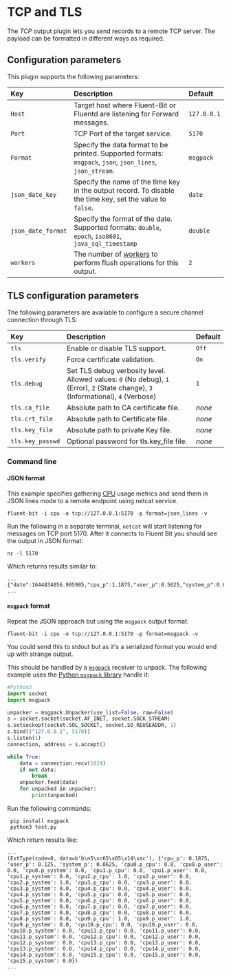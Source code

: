 # TCP and TLS

The _TCP_ output plugin lets you send records to a remote TCP server. The payload can be formatted in different ways as required.

## Configuration parameters

This plugin supports the following parameters:

| Key | Description | Default |
|:--- |:----------- |:------- |
| `Host` | Target host where Fluent-Bit or Fluentd are listening for Forward messages. | `127.0.0.1` |
| `Port` | TCP Port of the target service. | `5170` |
| `Format` | Specify the data format to be printed. Supported formats: `msgpack`, `json`, `json_lines`, `json_stream`. | `msgpack` |
| `json_date_key`| Specify the name of the time key in the output record. To disable the time key, set the value to `false`. | `date` |
| `json_date_format` | Specify the format of the date. Supported formats: `double`, `epoch`, `iso8601`, `java_sql_timestamp` | `double` |
| `workers` | The number of [workers](../../administration/multithreading.md#outputs) to perform flush operations for this output. | `2` |

## TLS configuration parameters

The following parameters are available to configure a secure channel connection through TLS:

| Key | Description | Default |
|:--- |:----------- |:------- |
| `tls` | Enable or disable TLS support. | `Off` |
| `tls.verify` | Force certificate validation. | `On` |
| `tls.debug` | Set TLS debug verbosity level. Allowed values: `0` (No debug), `1` (Error), `2` (State change), `3` (Informational), `4` (Verbose) | `1` |
| `tls.ca_file` | Absolute path to CA certificate file. | _none_ |
| `tls.crt_file`   | Absolute path to Certificate file. | _none_ |
| `tls.key_file`   | Absolute path to private Key file. | _none_ |
| `tls.key_passwd` | Optional password for tls.key_file file. | _none_ |

### Command line

#### JSON format

This example specifies gathering [CPU](https://docs.fluentbit.io/manual/pipeline/inputs/cpu-metrics) usage metrics and send them in JSON lines mode to a remote endpoint using netcat service.

```shell
fluent-bit -i cpu -o tcp://127.0.0.1:5170 -p format=json_lines -v
```


Run the following in a separate terminal, `netcat` will start listening for messages on TCP port 5170. After it connects to Fluent Bit you should see the output in JSON format:

```shell
nc -l 5170
```

Which returns results similar to:

```text
...
{"date":1644834856.905985,"cpu_p":1.1875,"user_p":0.5625,"system_p":0.625,"cpu0.p_cpu":0.0,"cpu0.p_user":0.0,"cpu0.p_system":0.0,"cpu1.p_cpu":1.0,"cpu1.p_user":1.0,"cpu1.p_system":0.0,"cpu2.p_cpu":4.0,"cpu2.p_user":2.0,"cpu2.p_system":2.0,"cpu3.p_cpu":1.0,"cpu3.p_user":0.0,"cpu3.p_system":1.0,"cpu4.p_cpu":1.0,"cpu4.p_user":0.0,"cpu4.p_system":1.0,"cpu5.p_cpu":1.0,"cpu5.p_user":1.0,"cpu5.p_system":0.0,"cpu6.p_cpu":0.0,"cpu6.p_user":0.0,"cpu6.p_system":0.0,"cpu7.p_cpu":3.0,"cpu7.p_user":1.0,"cpu7.p_system":2.0,"cpu8.p_cpu":0.0,"cpu8.p_user":0.0,"cpu8.p_system":0.0,"cpu9.p_cpu":1.0,"cpu9.p_user":0.0,"cpu9.p_system":1.0,"cpu10.p_cpu":1.0,"cpu10.p_user":0.0,"cpu10.p_system":1.0,"cpu11.p_cpu":0.0,"cpu11.p_user":0.0,"cpu11.p_system":0.0,"cpu12.p_cpu":0.0,"cpu12.p_user":0.0,"cpu12.p_system":0.0,"cpu13.p_cpu":3.0,"cpu13.p_user":2.0,"cpu13.p_system":1.0,"cpu14.p_cpu":1.0,"cpu14.p_user":1.0,"cpu14.p_system":0.0,"cpu15.p_cpu":0.0,"cpu15.p_user":0.0,"cpu15.p_system":0.0}
...
```

#### `msgpack` format

Repeat the JSON approach but using the `msgpack` output format.

```shell
fluent-bit -i cpu -o tcp://127.0.0.1:5170 -p format=msgpack -v
```

You could send this to stdout but as it's a serialized format you would end up with strange output.

This should be handled by a [`msgpack`](../../development/msgpack-format.md) receiver to unpack. The following example uses the [Python `msgpack` library](https://msgpack.org/#languages) handle it:

```python
#Python3
import socket
import msgpack

unpacker = msgpack.Unpacker(use_list=False, raw=False)
s = socket.socket(socket.AF_INET, socket.SOCK_STREAM)
s.setsockopt(socket.SOL_SOCKET, socket.SO_REUSEADDR, 1)
s.bind(("127.0.0.1", 5170))
s.listen(1)
connection, address = s.accept()

while True:
    data = connection.recv(1024)
    if not data:
        break
    unpacker.feed(data)
    for unpacked in unpacker:
        print(unpacked)
```

Run the following commands:

```shell
 pip install msgpack
 python3 test.py
```

Which return results like:

```text
...
(ExtType(code=0, data=b'b\n5\xc65\x05\x14\xac'), {'cpu_p': 0.1875, 'user_p': 0.125, 'system_p': 0.0625, 'cpu0.p_cpu': 0.0, 'cpu0.p_user': 0.0, 'cpu0.p_system': 0.0, 'cpu1.p_cpu': 0.0, 'cpu1.p_user': 0.0, 'cpu1.p_system': 0.0, 'cpu2.p_cpu': 1.0, 'cpu2.p_user': 0.0, 'cpu2.p_system': 1.0, 'cpu3.p_cpu': 0.0, 'cpu3.p_user': 0.0, 'cpu3.p_system': 0.0, 'cpu4.p_cpu': 0.0, 'cpu4.p_user': 0.0, 'cpu4.p_system': 0.0, 'cpu5.p_cpu': 0.0, 'cpu5.p_user': 0.0, 'cpu5.p_system': 0.0, 'cpu6.p_cpu': 0.0, 'cpu6.p_user': 0.0, 'cpu6.p_system': 0.0, 'cpu7.p_cpu': 0.0, 'cpu7.p_user': 0.0, 'cpu7.p_system': 0.0, 'cpu8.p_cpu': 0.0, 'cpu8.p_user': 0.0, 'cpu8.p_system': 0.0, 'cpu9.p_cpu': 1.0, 'cpu9.p_user': 1.0, 'cpu9.p_system': 0.0, 'cpu10.p_cpu': 0.0, 'cpu10.p_user': 0.0, 'cpu10.p_system': 0.0, 'cpu11.p_cpu': 0.0, 'cpu11.p_user': 0.0, 'cpu11.p_system': 0.0, 'cpu12.p_cpu': 0.0, 'cpu12.p_user': 0.0, 'cpu12.p_system': 0.0, 'cpu13.p_cpu': 0.0, 'cpu13.p_user': 0.0, 'cpu13.p_system': 0.0, 'cpu14.p_cpu': 0.0, 'cpu14.p_user': 0.0, 'cpu14.p_system': 0.0, 'cpu15.p_cpu': 0.0, 'cpu15.p_user': 0.0, 'cpu15.p_system': 0.0})
...
```
